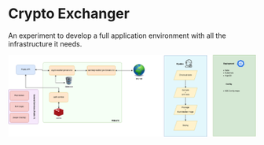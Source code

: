 # Crypto Exchanger

An experiment to develop a full application environment with all the infrastructure it needs.

![](./crypto-exchanger.drawio.png)

